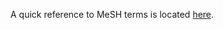 A quick reference to MeSH terms is located [here](https://iliosproject.gitbook.io/ilios-user-guide/additional-information/mesh).
